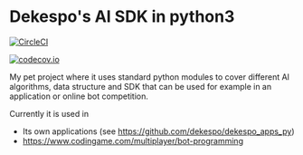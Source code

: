 # Dekespo's AI SDK in python3

[![CircleCI](https://circleci.com/gh/dekespo/dekespo_ai_sdk_py/tree/master.svg?style=svg)](https://circleci.com/gh/dekespo/dekespo_ai_sdk_py/tree/master)

[![codecov.io](https://codecov.io/gh/dekespo/dekespo_ai_sdk_py/branch/master/graph/badge.svg?branch=master)](https://codecov.io/gh/dekespo/dekespo_ai_sdk_py?branch=master)

My pet project where it uses standard python modules to cover different AI algorithms, data structure and SDK that can be used for example in an application or online bot competition.

Currently it is used in
- Its own applications (see https://github.com/dekespo/dekespo_apps_py)
- https://www.codingame.com/multiplayer/bot-programming
